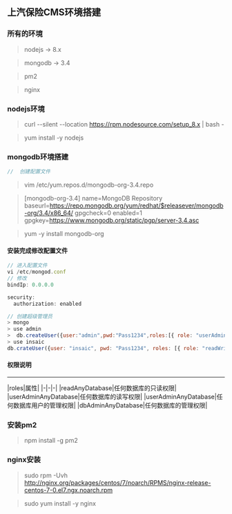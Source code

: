 ## 上汽保险CMS环境搭建

### 所有的环境
> nodejs -> 8.x

> mongodb -> 3.4

> pm2

> nginx

### nodejs环境
 > curl --silent --location https://rpm.nodesource.com/setup_8.x | bash -

 > yum install -y nodejs 

 ### mongodb环境搭建
 ```js
//  创建配置文件
 ```
> vim /etc/yum.repos.d/mongodb-org-3.4.repo

> [mongodb-org-3.4]
name=MongoDB Repository
baseurl=https://repo.mongodb.org/yum/redhat/$releasever/mongodb-org/3.4/x86_64/
gpgcheck=0
enabled=1
gpgkey=https://www.mongodb.org/static/pgp/server-3.4.asc

> yum -y install mongodb-org   

#### 安装完成修改配置文件
```js
// 进入配置文件
vi /etc/mongod.conf
// 修改
bindIp: 0.0.0.0 

security:
  authorization: enabled

// 创建超级管理员
> mongo
> use admin
>  db.createUser({user:"admin",pwd:"Pass1234",roles:[{ role: "userAdminAnyDatabase", db: "admin" }]})
> use insaic
db.crateUser({user: "insaic", pwd: "Pass1234", roles: [{ role: "readWrite", db: "insaic" }]})
```

#### 权限说明
--------------------- 
|roles|属性|
|-|-|-|
|readAnyDatabase|任何数据库的只读权限|
|userAdminAnyDatabase|任何数据库的读写权限|
|userAdminAnyDatabase|任何数据库用户的管理权限|
|dbAdminAnyDatabase|任何数据库的管理权限|

### 安装pm2
> npm install -g pm2

### nginx安装
> sudo rpm -Uvh http://nginx.org/packages/centos/7/noarch/RPMS/nginx-release-centos-7-0.el7.ngx.noarch.rpm

> sudo yum install -y nginx 